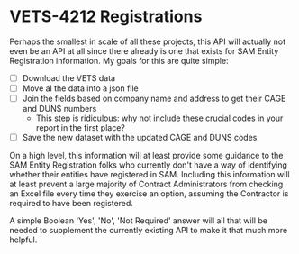 # VETS-4212 Registrations
Perhaps the smallest in scale of all these projects, this API will actually not even be an API at all since there already is one that exists for SAM Entity Registration information. My goals for this are quite simple:

- [ ] Download the VETS data
- [ ] Move al the data into a json file
- [ ] Join the fields based on company name and address to get their CAGE and DUNS numbers
  - This step is ridiculous: why not include these crucial codes in your report in the first place?
- [ ] Save the new dataset with the updated CAGE and DUNS codes

On a high level, this information will at least provide some guidance to the SAM Entity Registration folks who currently don't have a way of identifying whether their entities have registered in SAM. Including this information will at least prevent a large majority of Contract Administrators from checking an Excel file every time they exercise an option, assuming the Contractor is required to have been registered.

A simple Boolean 'Yes', 'No', 'Not Required' answer will all that will be needed to supplement the currently existing API to make it that much more helpful.

